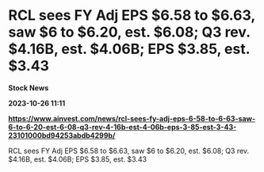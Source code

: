 # RCL sees FY Adj EPS $6.58 to $6.63, saw $6 to $6.20, est. $6.08; Q3 rev. $4.16B, est. $4.06B; EPS $3.85, est. $3.43
**Stock News**

**2023-10-26 11:11**

**https://www.ainvest.com/news/rcl-sees-fy-adj-eps-6-58-to-6-63-saw-6-to-6-20-est-6-08-q3-rev-4-16b-est-4-06b-eps-3-85-est-3-43-23101000bd94253abdb4299b/**

RCL sees FY Adj EPS $6.58 to $6.63, saw $6 to $6.20, est. $6.08; Q3 rev. $4.16B, est. $4.06B; EPS $3.85, est. $3.43